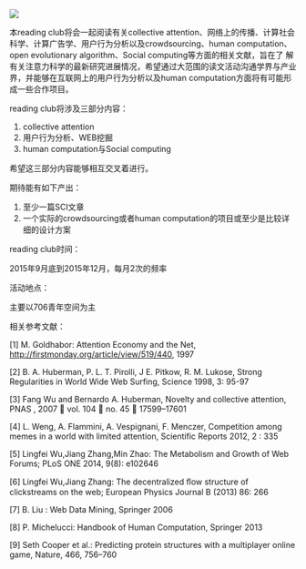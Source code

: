 ![](http://www.swarma.org/swarma/ckfinder/userfiles/images/1441329892.png)

本reading club将会一起阅读有关collective attention、网络上的传播、计算社会科学、计算广告学、用户行为分析以及crowdsourcing、human computation、open evolutionary algorithm、Social computing等方面的相关文献，旨在了
解有关注意力科学的最新研究进展情况，希望通过大范围的读文活动沟通学界与产业界，并能够在互联网上的用户行为分析以及human computation方面将有可能形成一些合作项目。

reading club将涉及三部分内容：

  1. collective attention
  2. 用户行为分析、WEB挖掘
  3. human computation与Social computing

希望这三部分内容能够相互交叉着进行。

期待能有如下产出：

  1. 至少一篇SCI文章
  2. 一个实际的crowdsourcing或者human computation的项目或至少是比较详细的设计方案

reading club时间：

2015年9月底到2015年12月，每月2次的频率

活动地点：

主要以706青年空间为主

相关参考文献：

[1] M. Goldhabor: Attention Economy and the Net,
<http://firstmonday.org/article/view/519/440>, 1997

[2] B. A. Huberman, P. L. T. Pirolli, J E. Pitkow, R. M. Lukose, Strong
Regularities in World Wide Web Surfing, Science 1998, 3: 95-97

[3] Fang Wu and Bernardo A. Huberman, Novelty and collective attention, PNAS ,
2007 􏰀 vol. 104 􏰀 no. 45 􏰀 17599–17601

[4] L. Weng, A. Flammini, A. Vespignani, F. Menczer, Competition among memes
in a world with limited attention, Scientific Reports 2012, 2 : 335

[5] Lingfei Wu,Jiang Zhang,Min Zhao: The Metabolism and Growth of Web Forums;
PLoS ONE 2014, 9(8): e102646

[6] Lingfei Wu,Jiang Zhang: The decentralized ﬂow structure of clickstreams on
the web; European Physics Journal B (2013) 86: 266

[7] B. Liu : Web Data Mining, Springer 2006

[8] P. Michelucci: Handbook of Human Computation, Springer 2013

[9] Seth Cooper et al.: Predicting protein structures with a multiplayer
online game, Nature, 466, 756–760

